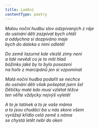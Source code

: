 ```yaml
---
title: Ladění
contentType: poetry
---
```


_Malou noční hudbu slov odzpívaných z ráje  
do usínání dětí zazpívat bych chtěl  
a oddychna si dozpíváno maje  
bych do daleka s nimi odletěl_

  

_Do země lazurné kde vlezlé zimy není  
a lidé nevědí co je to míti hlad  
bóžinku jaké by to bylo posezení  
na hoře z marcipánů jen si vzpomínat_

  

_Malá noční hudba podařit se nechce  
do usínání dětí však pošeptat jsem šel  
Dětičky malé kdo musí vzlétat těžce  
ten věřte vždycky nejvýš vyletěl_

  

_A to je tatínek a to je vaše máma  
a to jsou chudáci ba u nás skoro všem  
vyrážejí křídla celá země s náma  
se chystá letět nebi do oken_
